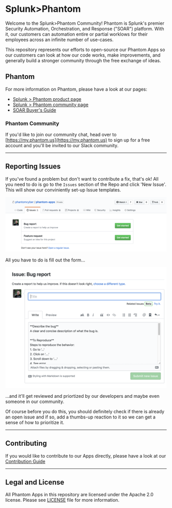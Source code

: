 # Splunk>Phantom

Welcome to the Splunk>Phantom Community! Phantom is Splunk's premier Security Automation, Orchestration, and Response ("SOAR") platform. With it, our customers can automation entire or partial worklows for their employees across an infinite number of use-cases. 

This repository represents our efforts to open-source our Phantom Apps so our customers can look at how our code works, make improvements, and generally build a stronger community through the free exchange of ideas.

## Phantom
For more information on Phantom, please have a look at our pages:

- [Splunk > Phantom product page](https://www.splunk.com/en_us/software/splunk-security-orchestration-and-automation.html)
- [Splunk > Phantom community page](https://my.phantom.us)
- [SOAR Buyer's Guide](https://www.splunk.com/en_us/form/the-soar-buyers-guide.html)


### Phantom Community
If you'd like to join our community chat, head over to [https://my.phantom.us](https://my.phantom.us) to sign up for a free account and you'll be invited to our Slack community. 

---

## Reporting Issues
If you've found a problem but don't want to contribute a fix, that's ok! All you need to do is go to the `Issues` section of the Repo and click 'New Issue'. This will show our conviniently set-up Issue templates. 

![Issues Templates](.github/Images/Github-Issue-Templates.png)

All you have to do is fill out the form...

![Bug Report](.github/Images/Github-Bug-Template.png) 

...and it'll get reviewed and priortized by our developers and maybe even someone in our community.

Of course before you do this, you should definitely check if there is already an open issue and if so, add a thumbs-up reaction to it so we can get a sense of how to prioritize it.

---

## Contributing
If you would like to contribute to our Apps directly, please have a look at our [Contribution Guide](https://github.com/phantomcyber/phantom-apps/blob/next/.github/CONTRIBUTING.md)

---

## Legal and License

All Phantom Apps in this repository are licensed under the Apache 2.0 license. Please see [LICENSE](https://github.com/phantomcyber/phantom-apps/blob/master/LICENSE) file for more information.